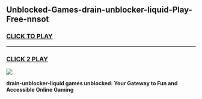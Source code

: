 
## Unblocked-Games-drain-unblocker-liquid-Play-Free-nnsot
<h3>
<a href="https://premium76.site?title=drain-unblocker-liquid&ref=23A">CLICK TO PLAY</a></h3>
<hr>

<h3>
<a href="https://premium76.site?title=drain-unblocker-liquid&ref=23A">CLICK 2 PLAY</a>
  
</h3>

<a href="https://premium76.site?title=drain-unblocker-liquid&ref=23A"><img src="https://clearcache.store/games.png"></a>


**drain-unblocker-liquid games unblocked: Your Gateway to Fun and Accessible Online Gaming**
